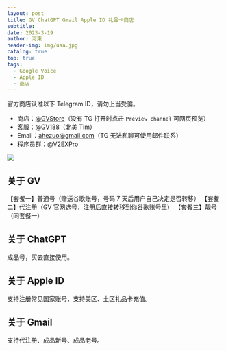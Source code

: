 ```yaml
---
layout: post
title: GV ChatGPT Gmail Apple ID 礼品卡商店
subtitle: 
date: 2023-3-19
author: 河東
header-img: img/usa.jpg
catalog: true
top: true
tags:
  - Google Voice
  - Apple ID
  - 商店
---
```


官方商店认准以下 Telegram ID，请勿上当受骗。

- 商店：[@GVStore](https://t.me/gvstore)（没有 TG 打开时点击 `Preview channel` 可网页预览）
- 客服：[@GV188](https://t.me/GV188)（北美 Tim）
- Email：<ahezuo@gmail.com>（TG 无法私聊可使用邮件联系）
- 程序员群：[@V2EXPro](https://t.me/V2EXPro)

![](https://i.imgur.com/Klt6o98.png)

## 关于 GV

【套餐一】普通号（赠送谷歌账号，号码 7 天后用户自己决定是否转移）
【套餐二】代注册（GV 官网选号，注册后直接转移到你谷歌账号里）
【套餐三】靓号（同套餐一）

## 关于 ChatGPT

成品号，买去直接使用。

## 关于 Apple ID

支持注册常见国家账号，支持美区、土区礼品卡充值。

## 关于 Gmail

支持代注册、成品新号、成品老号。